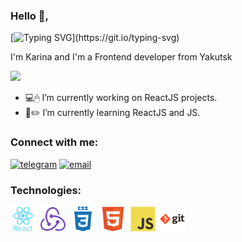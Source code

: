 ### Hello 👋,
[![Typing SVG](https://readme-typing-svg.herokuapp.com?size=24&width=600&lines=Welcome+to+Karina-81818's+Github+Profile..)](https://git.io/typing-svg)

I'm Karina and I'm a Frontend developer from Yakutsk


<div id="header" align="start">
  <img src="https://media.tenor.com/_mYZWyrW3AUAAAAi/peach-goma-pc-night-keyboard-smashing.gif" width="200"/>
</div>

- 💻🖱 I’m currently working on ReactJS projects.
- 📘✏️ I’m currently learning ReactJS and JS.
  
### Connect with me:
<div>
<a href="https://t.me/karinadarina" target="blank"><img src="https://i.ibb.co/s9Z5S4r/telegram.png" title="telegram" alt="telegram" width="40" height="40"></a>
<a href="karina.isl@inbox.ru" target="blank"><img src="https://cdn-icons-png.flaticon.com/128/9068/9068642.png" title="email" alt="email" width="40" height="40"></a>
</div>

### Technologies:
<div>
  <img src="https://github.com/devicons/devicon/blob/master/icons/react/react-original-wordmark.svg" title="React" alt="React" width="40" height="40"/>&nbsp;
  <img src="https://github.com/devicons/devicon/blob/master/icons/redux/redux-original.svg" title="Redux" alt="Redux " width="40" height="40"/>&nbsp;
  <img src="https://github.com/devicons/devicon/blob/master/icons/css3/css3-plain-wordmark.svg"  title="CSS3" alt="CSS" width="40" height="40"/>&nbsp;
  <img src="https://github.com/devicons/devicon/blob/master/icons/html5/html5-original.svg" title="HTML5" alt="HTML" width="40" height="40"/>&nbsp;
  <img src="https://github.com/devicons/devicon/blob/master/icons/javascript/javascript-original.svg" title="JavaScript" alt="JavaScript" width="40" height="40"/>&nbsp;
  <img src="https://github.com/devicons/devicon/blob/master/icons/git/git-original-wordmark.svg" title="Git" **alt="Git" width="40" height="40"/>
</div>
<!--
**karina-81818/karina-81818** is a ✨ _special_ ✨ repository because its `README.md` (this file) appears on your GitHub profile.

Here are some ideas to get you started:

- 🔭 I’m currently working on ...
- 🌱 I’m currently learning ...
- 👯 I’m looking to collaborate on ...
- 🤔 I’m looking for help with ...
- 💬 Ask me about ...
- 📫 How to reach me: ...
- 😄 Pronouns: ...
- ⚡ Fun fact: ...
-->
